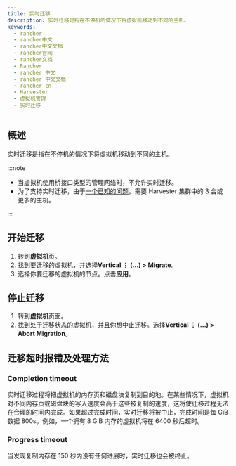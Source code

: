 ```yaml
---
title: 实时迁移
description: 实时迁移是指在不停机的情况下将虚拟机移动到不同的主机。
keywords:
  - rancher
  - rancher中文
  - rancher中文文档
  - rancher官网
  - rancher文档
  - Rancher
  - rancher 中文
  - rancher 中文文档
  - rancher cn
  - Harvester
  - 虚拟机管理
  - 实时迁移
---
```


## 概述

实时迁移是指在不停机的情况下将虚拟机移动到不同的主机。

:::note

- 当虚拟机使用桥接口类型的管理网络时，不允许实时迁移。
- 为了支持实时迁移，由于[一个已知的问题](https://github.com/harvester/harvester/issues/798)，需要 Harvester 集群中的 3 台或更多的主机。

:::

## 开始迁移

1. 转到**虚拟机**页。
1. 找到要迁移的虚拟机，并选择**Vertical &#8942; (...) > Migrate**。
1. 选择你要迁移的虚拟机的节点。点击**应用**。

## 停止迁移

1. 转到**虚拟机**页面。
1. 找到处于迁移状态的虚拟机，并且你想中止迁移。选择**Vertical &#8942; (...) > Abort Migration**。

## 迁移超时报错及处理方法

### Completion timeout

实时迁移过程将把虚拟机的内存页和磁盘块复制到目的地。在某些情况下，虚拟机对不同内存页或磁盘块的写入速度会高于这些被复制的速度，这将使迁移过程无法在合理的时间内完成。如果超过完成时间，实时迁移将被中止，完成时间是每 GiB 数据 800s。例如，一个拥有 8 GiB 内存的虚拟机将在 6400 秒后超时。

### Progress timeout

当发现复制内存在 150 秒内没有任何进展时，实时迁移也会被终止。
